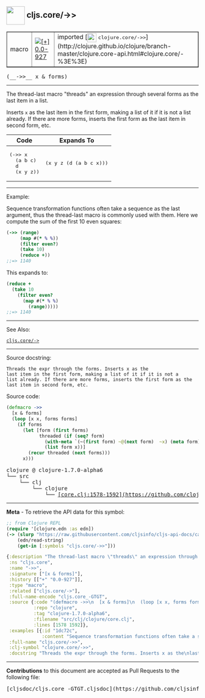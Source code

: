 ## <img width="48px" valign="middle" src="http://i.imgur.com/Hi20huC.png"> cljs.core/->>

 <table border="1">
<tr>

<td>macro</td>
<td><a href="https://github.com/cljsinfo/cljs-api-docs/tree/0.0-927"><img valign="middle" alt="[+] 0.0-927" src="https://img.shields.io/badge/+-0.0--927-lightgrey.svg"></a> </td>
<td>
imported [<img height="24px" valign="middle" src="http://i.imgur.com/1GjPKvB.png"> <samp>clojure.core/->></samp>](http://clojure.github.io/clojure/branch-master/clojure.core-api.html#clojure.core/-%3E%3E)
</td>
</tr>
</table>

 <samp>
(__->>__ x & forms)<br>
</samp>

---

The thread-last macro "threads" an expression through several forms as the last
item in a list.

Inserts `x` as the last item in the first form, making a list of it if it is not
a list already. If there are more forms, inserts the first form as the last item
in second form, etc.

<table class="code-tbl-9bef6">
  <thead>
    <tr>
      <th>Code</th>
      <th>Expands To</th></tr></thead>
  <tbody>
    <tr>
      <td><pre>
(->> x
  (a b c)
  d
  (x y z))</pre></td>
      <td><pre>
(x y z (d (a b c x)))</pre></td></tr></tbody></table>

---

Example:

Sequence transformation functions often take a sequence as the last argument,
thus the thread-last macro is commonly used with them.  Here we compute the sum
of the first 10 even squares:

```clj
(->> (range)
     (map #(* % %))
     (filter even?)
     (take 10)
     (reduce +))
;;=> 1140
```

This expands to:

```clj
(reduce +
  (take 10
    (filter even?
      (map #(* % %)
        (range)))))
;;=> 1140
```

---

See Also:

[`cljs.core/->`](cljs.core_-GT.md)<br>

---

Source docstring:

```
Threads the expr through the forms. Inserts x as the
last item in the first form, making a list of it if it is not a
list already. If there are more forms, inserts the first form as the
last item in second form, etc.
```

Source code:

```clj
(defmacro ->>
  [x & forms]
  (loop [x x, forms forms]
    (if forms
      (let [form (first forms)
            threaded (if (seq? form)
              (with-meta `(~(first form) ~@(next form)  ~x) (meta form))
              (list form x))]
        (recur threaded (next forms)))
      x)))
```

 <pre>
clojure @ clojure-1.7.0-alpha6
└── src
    └── clj
        └── clojure
            └── <ins>[core.clj:1578-1592](https://github.com/clojure/clojure/blob/clojure-1.7.0-alpha6/src/clj/clojure/core.clj#L1578-L1592)</ins>
</pre>


---

__Meta__ - To retrieve the API data for this symbol:

```clj
;; from Clojure REPL
(require '[clojure.edn :as edn])
(-> (slurp "https://raw.githubusercontent.com/cljsinfo/cljs-api-docs/catalog/cljs-api.edn")
    (edn/read-string)
    (get-in [:symbols "cljs.core/->>"]))
```

```clj
{:description "The thread-last macro \"threads\" an expression through several forms as the last\nitem in a list.\n\nInserts `x` as the last item in the first form, making a list of it if it is not\na list already. If there are more forms, inserts the first form as the last item\nin second form, etc.\n\n<table class=\"code-tbl-9bef6\">\n  <thead>\n    <tr>\n      <th>Code</th>\n      <th>Expands To</th></tr></thead>\n  <tbody>\n    <tr>\n      <td><pre>\n(->> x\n  (a b c)\n  d\n  (x y z))</pre></td>\n      <td><pre>\n(x y z (d (a b c x)))</pre></td></tr></tbody></table>",
 :ns "cljs.core",
 :name "->>",
 :signature ["[x & forms]"],
 :history [["+" "0.0-927"]],
 :type "macro",
 :related ["cljs.core/->"],
 :full-name-encode "cljs.core_-GTGT",
 :source {:code "(defmacro ->>\n  [x & forms]\n  (loop [x x, forms forms]\n    (if forms\n      (let [form (first forms)\n            threaded (if (seq? form)\n              (with-meta `(~(first form) ~@(next form)  ~x) (meta form))\n              (list form x))]\n        (recur threaded (next forms)))\n      x)))",
          :repo "clojure",
          :tag "clojure-1.7.0-alpha6",
          :filename "src/clj/clojure/core.clj",
          :lines [1578 1592]},
 :examples [{:id "1dc72c",
             :content "Sequence transformation functions often take a sequence as the last argument,\nthus the thread-last macro is commonly used with them.  Here we compute the sum\nof the first 10 even squares:\n\n```clj\n(->> (range)\n     (map #(* % %))\n     (filter even?)\n     (take 10)\n     (reduce +))\n;;=> 1140\n```\n\nThis expands to:\n\n```clj\n(reduce +\n  (take 10\n    (filter even?\n      (map #(* % %)\n        (range)))))\n;;=> 1140\n```"}],
 :full-name "cljs.core/->>",
 :clj-symbol "clojure.core/->>",
 :docstring "Threads the expr through the forms. Inserts x as the\nlast item in the first form, making a list of it if it is not a\nlist already. If there are more forms, inserts the first form as the\nlast item in second form, etc."}

```

---

__Contributions__ to this document are accepted as Pull Requests to the following file:

 <pre>
[cljsdoc/cljs.core_-GTGT.cljsdoc](https://github.com/cljsinfo/cljs-api-docs/blob/master/cljsdoc/cljs.core_-GTGT.cljsdoc)
</pre>

